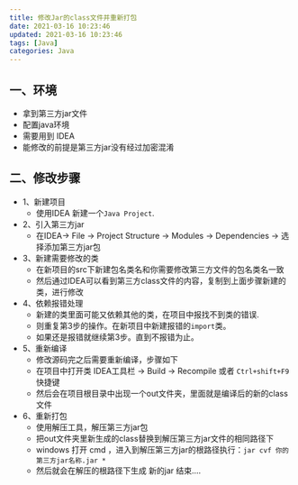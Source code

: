 ```yaml
---
title: 修改Jar的class文件并重新打包
date: 2021-03-16 10:23:46
updated: 2021-03-16 10:23:46
tags: [Java]
categories: Java
---
```


## 一、环境
+ 拿到第三方jar文件
+ 配置java环境
+ 需要用到 IDEA
+ 能修改的前提是第三方jar没有经过加密混淆

<!--more-->

## 二、修改步骤
+ 1、新建项目
	+ 使用IDEA 新建一个`Java Project`.
+ 2、引入第三方jar
	+ 在IDEA-> File -> Project Structure -> Modules -> Dependencies -> 选择添加第三方jar包
+ 3、新建需要修改的类
	+ 在新项目的src下新建包名类名和你需要修改第三方文件的包名类名一致
	+ 然后通过IDEA可以看到第三方class文件的内容，复制到上面步骤新建的类，进行修改
+ 4、依赖报错处理
	+ 新建的类里面可能又依赖其他的类，在项目中报找不到类的错误.
	+ 则重复第3步的操作。在新项目中新建报错的`import`类。
	+ 如果还是报错就继续第3步。直到不报错为止。
+ 5、重新编译
	+ 修改源码完之后需要重新编译，步骤如下
	+ 在项目中打开类 IDEA工具栏 -> Build -> Recompile 或者 `Ctrl+shift+F9` 快捷键
	+ 然后会在项目根目录中出现一个out文件夹，里面就是编译后的新的class文件
+ 6、重新打包
	+ 使用解压工具，解压第三方jar包
	+ 把out文件夹里新生成的class替换到解压第三方jar文件的相同路径下
	+ windows 打开 cmd ，进入到解压第三方jar的根路径执行：`jar cvf 你的第三方jar名称.jar *`
	+ 然后就会在解压的根路径下生成 新的jar 结束....

